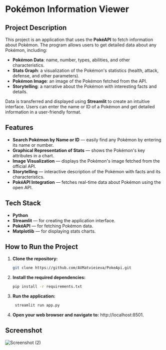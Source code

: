 # Pokémon Information Viewer

## Project Description
This project is an application that uses the **PokéAPI** to fetch information about Pokémon. The program allows users to get detailed data about any Pokémon, including:

- **Pokémon Data**: name, number, types, abilities, and other characteristics.
- **Stats Graph**: a visualization of the Pokémon's statistics (health, attack, defense, and other parameters).
- **Pokémon Image**: an image of the Pokémon fetched from the API.
- **Storytelling**: a narrative about the Pokémon with interesting facts and details.

Data is transferred and displayed using **Streamlit** to create an intuitive interface. Users can enter the name or ID of a Pokémon and get detailed information in a user-friendly format.

## Features
- **Search Pokémon by Name or ID** — easily find any Pokémon by entering its name or number.
- **Graphical Representation of Stats** — shows the Pokémon's key attributes in a chart.
- **Image Visualization** — displays the Pokémon's image fetched from the official API.
- **Storytelling** — interactive description of the Pokémon with facts and its characteristics.
- **PokéAPI Integration** — fetches real-time data about Pokémon using the open API.

## Tech Stack
- **Python**
- **Streamlit** — for creating the application interface.
- **PokéAPI** — for fetching Pokémon data.
- **Matplotlib** — for displaying stats charts.

## How to Run the Project

1. **Clone the repository:**

   ```bash
   git clone https://github.com/AVMatvieieva/PokeApi.git
   
2. **Install the required dependencies:**
    ```bash
    pip install -r requirements.txt

3. **Run the application:**

    ```bash
     streamlit run app.py
4. **Open your web browser and navigate to:** http://localhost:8501.

## Screenshot
![Screenshot (2)](https://github.com/user-attachments/assets/43366dc9-04e9-45c9-8d51-f6e75e265a02)

   
